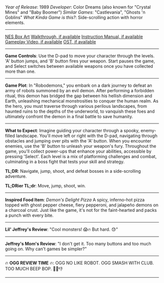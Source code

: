 *Year of Release*: 1989
*Developer*: Color Dreams (also known for "Crystal Mines" and "Baby Boomer")
*Similar Games*: "Castlevania", "Ghosts 'n Goblins"
*What Kinda Game is this?*: Side-scrolling action with horror elements.

---
[NES Box Art](https://www.google.com/search?tbm=isch&q=NES+Box+Art+Robodemons) 
[Walkthrough, if available](https://www.google.com/search?q=Walkthrough+Robodemons)
[Instruction Manual, if available](https://www.google.com/search?q=NES+Instruction+Manual+Robodemons)
[Gameplay Video, if available](https://www.youtube.com/results?search_query=gameplay+Robodemons) 
[OST, if available](https://www.youtube.com/results?search_query=Robodemons+OST)

- - -
**Game Controls**:
Use the D-pad to move your character through the levels. 'A' button jumps, and 'B' button fires your weapon. Start pauses the game, and Select switches between available weapons once you have collected more than one. 

- - -
**Game Plot**: 
In "Robodemons," you embark on a dark journey to defeat an army of robots summoned by an evil demon. After performing a forbidden ritual, this demon has bridged the gap between his hellish dimension and Earth, unleashing mechanical monstrosities to conquer the human realm. As the hero, you must traverse through various perilous landscapes, from haunted ruins to the depths of the underworld, to vanquish these foes and ultimately confront the demon in a final battle to save humanity.

- - -
**What to Expect**: 
Imagine guiding your character through a spooky, enemy-filled landscape. You'll move left or right with the D-pad, navigating through obstacles and jumping over pits with the 'A' button. When you encounter enemies, use the 'B' button to unleash your weapon's fury. Throughout the game, you'll collect power-ups that enhance your abilities, accessible by pressing 'Select'. Each level is a mix of platforming challenges and combat, culminating in a boss fight that tests your skill and strategy.

**TL;DR**: Navigate, jump, shoot, and defeat bosses in a side-scrolling adventure.

**TL;DRier TL;dr**: Move, jump, shoot, win.

---
**Inspired Food Item**: *Demon's Delight Pizza*
A spicy, inferno-hot pizza topped with ghost pepper cheese, fiery pepperoni, and jalapeño demons on a charcoal crust. Just like the game, it's not for the faint-hearted and packs a punch with every bite.

---
**Lil' Jeffrey's Review**: "Cool monsters! 😱🔥 But hard. 😓"

---
**Jeffrey's Mom's Review**: "I don't get it. Too many buttons and too much going on. Why can't games be simpler?"

---
🔥 **OGG REVIEW TIME** 🔥: OGG NO LIKE ROBOT. OGG SMASH WITH CLUB. TOO MUCH BEEP BOP. 🤖💥👎

---